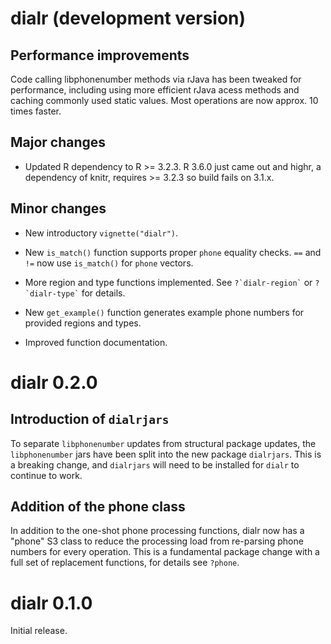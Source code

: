 
# dialr (development version)

## Performance improvements

Code calling libphonenumber methods via rJava has been tweaked for performance,
including using more efficient rJava acess methods and caching commonly used
static values. Most operations are now approx. 10 times faster.

## Major changes

* Updated R dependency to R >= 3.2.3. R 3.6.0 just came out and highr, a dependency of knitr, requires >= 3.2.3 so build fails on 3.1.x.

## Minor changes

* New introductory `vignette("dialr")`.

* New `is_match()` function supports proper `phone` equality checks. `==` and
`!=` now use `is_match()` for `phone` vectors.

* More region and type functions implemented. See `` ?`dialr-region` `` or
`` ?`dialr-type` `` for details.

* New `get_example()` function generates example phone numbers for provided
regions and types.

* Improved function documentation.

# dialr 0.2.0

## Introduction of `dialrjars`

To separate `libphonenumber` updates from structural package updates, the
`libphonenumber` jars have been split into the new package `dialrjars`.
This is a breaking change, and `dialrjars` will need to be installed for
`dialr` to continue to work.

## Addition of the phone class

In addition to the one-shot phone processing functions, dialr now has a
"phone" S3 class to reduce the processing load from re-parsing phone numbers for
every operation. This is a fundamental package change with a full set of
replacement functions, for details see `?phone`.

# dialr 0.1.0

Initial release.
